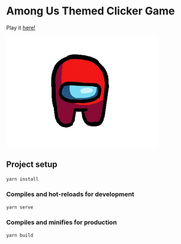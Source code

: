 # Among Us Themed Clicker Game

Play it [here!](https://imposter.exposed)

![amogusdance](https://github.com/realtradam/Amongus-Clicker/blob/master/amogusdance.gif?raw=true)

## Project setup
```
yarn install
```

### Compiles and hot-reloads for development
```
yarn serve
```

### Compiles and minifies for production
```
yarn build
```
